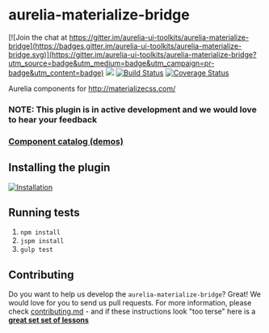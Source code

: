 # aurelia-materialize-bridge

[![Join the chat at https://gitter.im/aurelia-ui-toolkits/aurelia-materialize-bridge](https://badges.gitter.im/aurelia-ui-toolkits/aurelia-materialize-bridge.svg)](https://gitter.im/aurelia-ui-toolkits/aurelia-materialize-bridge?utm_source=badge&utm_medium=badge&utm_campaign=pr-badge&utm_content=badge)
<a href="https://zenhub.io"><img src="https://raw.githubusercontent.com/ZenHubIO/support/master/zenhub-badge.png"></a>
[![Build Status](https://travis-ci.org/aurelia-ui-toolkits/aurelia-materialize-bridge.svg?branch=master)](https://travis-ci.org/aurelia-ui-toolkits/aurelia-materialize-bridge)
[![Coverage Status](https://coveralls.io/repos/github/aurelia-ui-toolkits/aurelia-materialize-bridge/badge.svg?branch=master)](https://coveralls.io/github/aurelia-ui-toolkits/aurelia-materialize-bridge?branch=master)

Aurelia components for http://materializecss.com/

### NOTE: This plugin is in active development and we would love to hear your feedback

### [Component catalog (demos)](http://aurelia-ui-toolkits.github.io/demo-materialize/)

## Installing the plugin
[![Installation](http://dabuttonfactory.com/button.png?t=Installation+wizard&f=Calibri-Bold&ts=18&tc=fff&tshs=1&tshc=000&hp=20&vp=8&c=5&bgt=gradient&bgc=3d85c6&ebgc=073763)](http://aurelia-ui-toolkits.github.io/demo-materialize/#/installation)

## Running tests
1. `npm install`
2. `jspm install`
3. `gulp test`


## Contributing
Do you want to help us develop the `aurelia-materialize-bridge`? Great! We would love for you to send us pull requests. For more information, please check [contributing.md](https://github.com/aurelia-ui-toolkits/aurelia-materialize-bridge/blob/master/CONTRIBUTING.md) - and if these instructions look "too terse" here is a **[great set set of lessons](https://egghead.io/series/how-to-contribute-to-an-open-source-project-on-github)**
